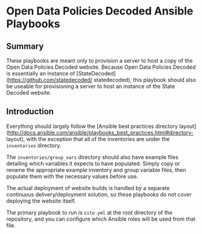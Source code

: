 # Open Data Policies Decoded Ansible Playbooks

## Summary

These playbooks are meant only to provision a server to host a copy of the Open
Data Policies Decoded website. Because Open Data Policies Decoded is
essentially an instance of [StateDecoded](https://github.com/statedecoded/
statedecoded), this playbook should also be useable for provisioning a server
to host an instance of the State Decoded website.

## Introduction

Everything should largely follow the [Ansible best practices directory layout]
(http://docs.ansible.com/ansible/playbooks_best_practices.html#directory-
layout), with the exception that all of the inventories are under the
`inventories` directory.

The `inventories/group_vars` directory should also have example files detailing
which variables it expects to have populated. Simply copy or rename the
appropriate example inventory and group variable files, then populate them with
the necessary values before use.

The actual deployment of website builds is handled by a separate continuous
delivery/deployment solution, so these playbooks do not cover deploying the
website itself.

The primary playbook to run is `site.yml` at the root directory of the
repository, and you can configure which Ansible roles will be used from that
file.
